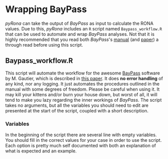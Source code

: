 # Wrapping BayPass

*pyRona* can take the output of *BayPass* as input to calculate the RONA values. Due to this, *pyRona* includes an `R` script named `Baypass_workflow.R` that can be used to automate and wrap *BayPass* analyses.
Not that it is highly recommended that you read both *BayPass*'s [manual](http://www1.montpellier.inra.fr/CBGP/software/baypass/files/BayPass_manual_2.1.pdf) (and [paper](http://www.genetics.org/content/201/4/1555)) a through read before using this script.


## Baypass_workflow.R

This script will automate the workflow for the awesome [BayPass](http://www1.montpellier.inra.fr/CBGP/software/baypass/)
software by M. Gautier, which is described in [this paper](http://www.genetics.org/content/early/2015/10/20/genetics.115.181453).
It does **no error handling** of any kind, nor any logging. It just automates
the procedures outlined in the manual with some degrees of freedom.
Please be careful when using it. It may kill your kittens and/or burn your
house down, but worst of all, it will tend to make you lazy regarding the inner
workings of *BayPass*.
The script takes no arguments, but all the variables you should need to edit
are presented at the start of the script, coupled with a short description.

### Variables

In the beginning of the script there are several line with empty variables. You should fill in the correct values for your case in order to use the script. Each option is pretty much self documented with both an explanation of what is expected and an example.
